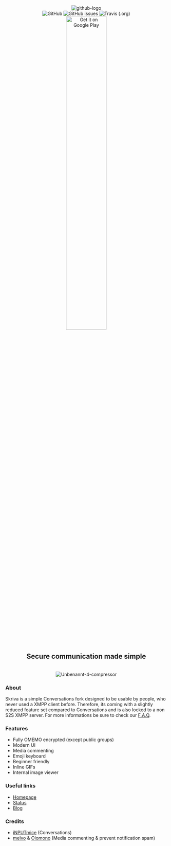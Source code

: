 <div align="center">
<img src="https://i.ibb.co/ZVd9Gvq/github-logo.png" alt="github-logo" border="0"><br>
<img alt="GitHub" src="https://img.shields.io/github/license/skrivame/Skriva.svg?style=flat-square"> <img alt="GitHub issues" src="https://img.shields.io/github/issues/skrivame/Skriva.svg?style=flat-square"> <img alt="Travis (.org)" src="https://img.shields.io/travis/skrivame/Skriva.svg?style=popout-square">
<br>
  <a href='https://play.google.com/store/apps/details?id=me.skriva.ceph&pcampaignid=MKT-Other-global-all-co-prtnr-py-PartBadge-Mar2515-1'><img alt='Get it on Google Play' width="50%" src='https://play.google.com/intl/en_us/badges/images/generic/en_badge_web_generic.png'/></a>
<h2>Secure communication made simple</h2><br>
<img src="https://i.ibb.co/6YvjZLy/Unbenannt-4-compressor.png" alt="Unbenannt-4-compressor" border="0"><br />
</div>

### About
Skriva is a simple Conversations fork designed to be usable by people, who never used a XMPP client before.
Therefore, its coming with a slightly reduced feature set compared to Conversations and is also locked to a non S2S XMPP server.
For more informations be sure to check our [F.A.Q](https://blog.skriva.me/f-a-q/).

### Features
- Fully OMEMO encrypted (except public groups)
- Modern UI
- Media commenting
- Emoji keyboard
- Beginner friendly
- Inline GIFs
- Internal image viewer

### Useful links
- [Homepage](https://skriva.me)
- [Status](https://status.skriva.me)
- [Blog](https://blog.skriva.me)

### Credits
- [iNPUTmice](https://github.com/siacs/Conversations) (Conversations)
- [melvo](https://github.com/melvo) & [Olomono](https://github.com/olomono) (Media commenting & prevent notification spam)
